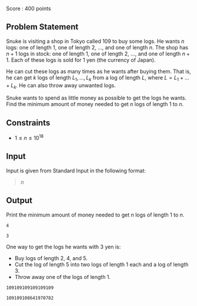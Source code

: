 Score : $400$ points

## Problem Statement

Snuke is visiting a shop in Tokyo called 109 to buy some logs.
He wants $n$ logs: one of length $1$, one of length $2$, $...$, and one of length $n$.
The shop has $n+1$ logs in stock: one of length $1$, one of length $2$, $\dots$, and one of length $n+1$. Each of these logs is sold for $1$ yen (the currency of Japan).

He can cut these logs as many times as he wants after buying them. That is, he can get $k$ logs of length $L_1, \dots, L_k$ from a log of length $L$, where $L = L_1 + \dots + L_k$. He can also throw away unwanted logs.

Snuke wants to spend as little money as possible to get the logs he wants.
Find the minimum amount of money needed to get $n$ logs of length $1$ to $n$.

## Constraints

- $1 \leq n \leq 10^{18}$

## Input

Input is given from Standard Input in the following format:

> $n$

## Output

Print the minimum amount of money needed to get $n$ logs of length $1$ to $n$.

```input1
4
```

```output1
3
```

One way to get the logs he wants with $3$ yen is:

- Buy logs of length $2$, $4$, and $5$.
- Cut the log of length $5$ into two logs of length $1$ each and a log of length $3$.
- Throw away one of the logs of length $1$.

```input2
109109109109109109
```

```output2
109109108641970782
```